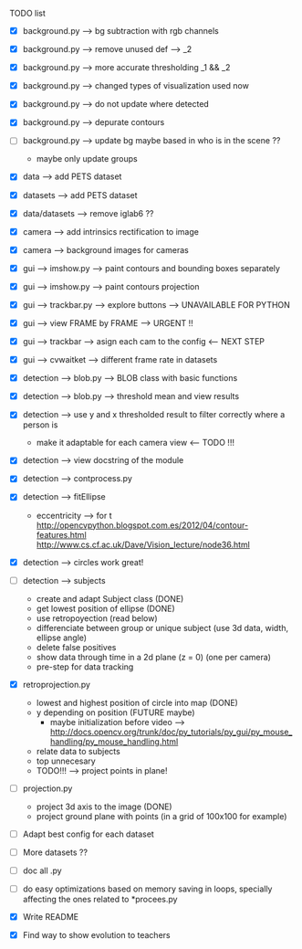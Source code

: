 TODO list

- [x] background.py --> bg subtraction with rgb channels
- [x] background.py --> remove unused def --> _2
- [x] background.py --> more accurate thresholding _1 && _2
- [x] background.py --> changed types of visualization used now
- [x] background.py --> do not update where detected
- [x] background.py --> depurate contours
- [ ] background.py --> update bg maybe based in who is in the scene ??
	- maybe only update groups

- [x] data --> add PETS dataset
- [x] datasets --> add PETS dataset
- [x] data/datasets --> remove iglab6 ??

- [x] camera --> add intrinsics rectification to image
- [x] camera --> background images for cameras

- [x] gui --> imshow.py --> paint contours and bounding boxes separately
- [x] gui --> imshow.py --> paint contours projection 
- [x] gui --> trackbar.py --> explore buttons --> UNAVAILABLE FOR PYTHON
- [x] gui --> view FRAME by FRAME --> URGENT !!
- [x] gui --> trackbar --> asign each cam to the config <-- NEXT STEP
- [x] gui --> cvwaitket --> different frame rate in datasets

- [x] detection --> blob.py --> BLOB class with basic functions
- [x] detection --> blob.py --> threshold mean and view results
- [x] detection --> use y and x thresholded result to filter correctly where a person is
	- make it adaptable for each camera view <-- TODO !!!
- [x] detection --> view docstring of the module
- [x] detection --> contprocess.py 
- [x] detection --> fitEllipse 
	- eccentricity --> for t
	http://opencvpython.blogspot.com.es/2012/04/contour-features.html
	http://www.cs.cf.ac.uk/Dave/Vision_lecture/node36.html
- [x] detection --> circles work great!
- [ ] detection --> subjects
	- create and adapt Subject class (DONE)
	- get lowest position of ellipse (DONE)
	- use retropoyection (read below)
	- differenciate between group or unique subject (use 3d data, width, ellipse angle)
	- delete false positives
	- show data through time in a 2d plane (z = 0) (one per camera)
	- pre-step for data tracking 

- [x] retroprojection.py 
	- lowest and highest position of circle into map (DONE)
	- y depending on position (FUTURE maybe)
		- maybe initialization before video --> http://docs.opencv.org/trunk/doc/py_tutorials/py_gui/py_mouse_handling/py_mouse_handling.html
	- relate data to subjects
	- top unnecesary 
	- TODO!!! --> project points in plane! 

- [ ] projection.py
	- project 3d axis to the image (DONE)
	- project ground plane with points (in a grid of 100x100 for example)

- [ ] Adapt best config for each dataset

- [ ] More datasets ??

- [ ] doc all .py

- [ ] do easy optimizations based on memory saving in loops, specially affecting the ones related to *procees.py

- [x] Write README
- [x] Find way to show evolution to teachers
